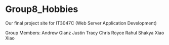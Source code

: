 # Group8_Hobbies

Our final project site for IT3047C (Web Server Application Development)

Group Members:
Andrew Glanz
Justin Tracy
Chris Royce 
Rahul Shakya
Xiao Xiao
